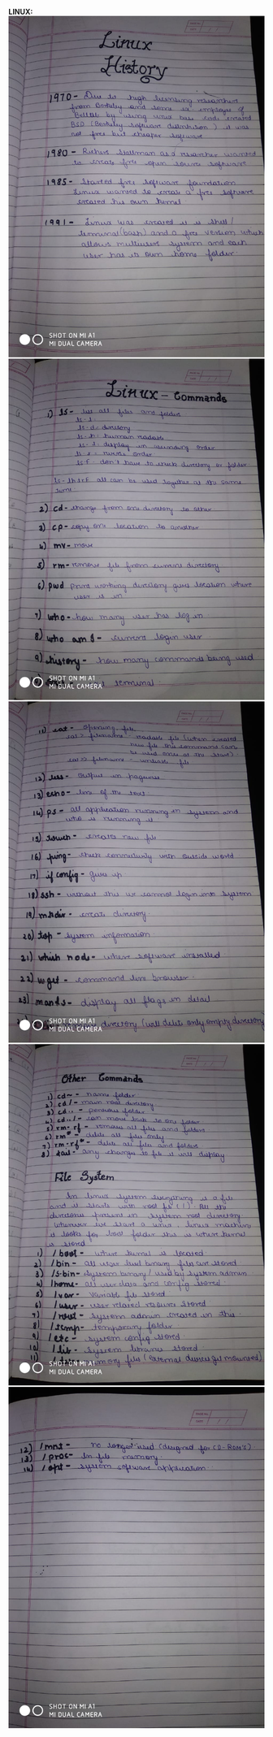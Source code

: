 **LINUX:**
![LINUX images](https://github.com/samruddhimanjrekar/Images/blob/cd0c3fd64453d1ee4f1384e11f6aa477e347677d/WhatsApp%20Image%202021-05-26%20at%207.18.48%20PM.jpeg)
![LINUX images](https://github.com/samruddhimanjrekar/Images/blob/cd0c3fd64453d1ee4f1384e11f6aa477e347677d/WhatsApp%20Image%202021-05-26%20at%207.18.49%20PM.jpeg)
![LINUX images](https://github.com/samruddhimanjrekar/Images/blob/cd0c3fd64453d1ee4f1384e11f6aa477e347677d/WhatsApp%20Image%202021-05-26%20at%207.18.49%20PM%20(1).jpeg)
![LINUX images](https://github.com/samruddhimanjrekar/Images/blob/cd0c3fd64453d1ee4f1384e11f6aa477e347677d/WhatsApp%20Image%202021-05-26%20at%207.18.50%20PM.jpeg)
![LINUX images](https://github.com/samruddhimanjrekar/Images/blob/cd0c3fd64453d1ee4f1384e11f6aa477e347677d/WhatsApp%20Image%202021-05-26%20at%207.18.51%20PM.jpeg)

